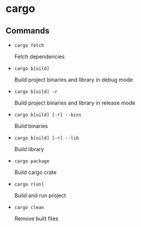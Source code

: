 cargo
=====


Commands
--------

- `cargo fetch`

  Fetch dependencies

- `cargo b[uild]`

  Build project binaries and library in debug mode

- `cargo b[uild] -r`

  Build project binaries and library in release mode

- `cargo b[uild] [-r] --bins`

  Build binaries

- `cargo b[uild] [-r] --lib`

  Build library

- `cargo package`

  Build cargo crate

- `cargo r[un]`

  Build and run project

- `cargo clean`

  Remove built files
